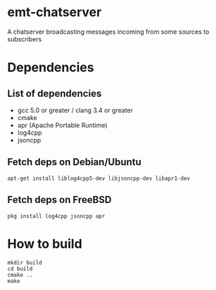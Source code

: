 # emt-chatserver
A chatserver broadcasting messages incoming from some sources to subscribers

# Dependencies
## List of dependencies
* gcc 5.0 or greater / clang 3.4 or greater
* cmake
* apr (Apache Portable Runtime)
* log4cpp
* jsoncpp

## Fetch deps on Debian/Ubuntu

	apt-get install liblog4cpp5-dev libjsoncpp-dev libapr1-dev

## Fetch deps on FreeBSD

	pkg install log4cpp jsoncpp apr

# How to build
	mkdir build
	cd build
	cmake ..
	make
